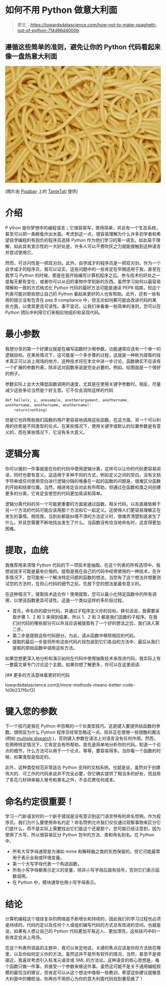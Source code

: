 # 如何不用 Python 做意大利面

> 原文：<https://towardsdatascience.com/how-not-to-make-spaghetti-out-of-python-7f4d96d4000b>

## 遵循这些简单的准则，避免让你的 Python 代码看起来像一盘热意大利面

![](img/c2a1a4428e1e0ba3fe734100fc2b00df.png)

(图片由 [Pixabay](https://pixabay.com/images/id-781795/) 上的 [TanteTati](https://pixabay.com/users/tantetati-77004/) 提供)

# 介绍

P ython 是你梦想中的编程语言；它很容易写，使用简单，并且有一个生态系统，甚至可以把一条鲸鱼炸出水面。考虑到这一点，很容易理解为什么许多初学者和希望自学编程的有抱负的程序员选择 Python 作为他们学习的第一语言。如此易于理解，如此具有宣示性的一大好处是，许多人可以不费吹灰之力就能接触到这种语言并尝试使用它。

然而，可访问性是一把双刃剑。此外，自学成才的程序员是一把双刃剑，作为一个自学成才的程序员，我可以证实，这些问题中的一些肯定在早期适用于我，甚至在我学习 Python 的时候，那是在我开始编写计算机程序之后。参与技术的好处之一是每天都有变化，或者你可以从旧的事物中学到新的东西。虽然学习如何以最容易理解和一致的方式格式化 Python 代码的最好方法可能是通读 PEP8 指南，但这个列表可能对那些想让自己的 Python 看起来更好的人也有帮助。此外，还有一些有用的提示没有包含在 pep 8 compliance 中，但无论如何都可能会改进代码的某些方面，以使其更具可读性。事不宜迟，让我们来看看一些简单的准则，您可以在 Python 团队中利用它们来相应地组织和呈现代码。

# 最小参数

我想分享的第一个好建议就是在编写函数时少用参数。功能通常应该有一个单一的逻辑目标。在某些情况下，这可能是一个多步骤的过程，这就是一种称为提取的技术真正可以派上用场的地方，这种技术将在本文中进一步讨论。函数确实不应该有一个扩展的参数列表，除非这对函数来说是完全必要的。例如，绘图就是一个很好的例子。

参数实际上会大大降低函数调用的速度，尤其是在使用关键字参数时。相反，尽量减少这些争论当然是个好主意。它不仅会消除这样的代码

```
def hello(x, y, anexample, anotherargument, anothername,   anothername, anothername, anothername):
    return(nothing)
```

但是它也将帮助我们函数的用户更容易地调用这些函数。在这方面，另一个可以利用的优势是不同类型的论点。在某些情况下，使用关键字或默认的位置参数是有意义的，而在某些情况下，它没有多大意义。

# 逻辑分离

你可以做的一件事就是在你的代码中使用逻辑分离，这样可以让你的代码更容易阅读，同时也更有意义。这适用于多种不同的方式，例如定义之间的空白。没有文档字符串或任何使用空白进行逻辑分隔的堆叠在一起的函数的问题是，很难区分函数的开始和结束位置。当然，缩进肯定会对此有所帮助，但通过在函数和类之间创建更多的分离，它肯定会使您的代码更加易读和简单。

逻辑分离代码的另一个可能更重要的方面是通过函数。相关代码，以及直接依赖于另一个方法的代码可能应该用那个方法和它一起定义。这使得人们更容易理解正在发生的事情。相信我，当到处都是纠缠不清的方法定义时，很难弄清楚到底发生了什么，并且您需要不断地找出发生了什么。当函数没有恰当地命名时，这变得更加困难。

# 提取，血统

我推荐用来清理 Python 代码的下一项技术是抽取。在这个列表的所有选项中，我想说拔牙可能是最有价值的。提取是我在自己的代码中经常使用的一种技术。在许多情况下，您可能有一个解决特定问题的函数的想法，当您有了这个想法并想要测试您的方法时，在担心代码的细节之前，先放下您的想法是最有意义的。

在这种情况下，提取技术适合你！使用提取，您可以最小化特定函数中的所有调用，以使该函数更具可读性。这是一个类似这样的多阶段过程。

*   首先，命名你的部分代码，并通过子程序定义你的目标。换句话说，我需要采取步骤 1、2 和 3 来得到结果，所以 1、2 和 3 都是我们函数的子程序。在我们对代码的哪些部分可以并且应该被提取有了一个好的想法之后，我们进入第二步。
*   第二步是提取这些代码部分。为此，请从函数中移除相应的代码。
*   提取的最后一步是将所有这些代码片段包装到它们各自的方法中，最后从我们提取的原始函数中调用这些方法。

如果您想更深入地分析和演示如何在代码中使用抽取技术来改进代码，我实际上有一整篇文章专门讨论这个主题。如果你想了解更多，你可以在这里阅读:

[](/more-methods-means-better-code-1d3b237f6cf2) [## 更多的方法意味着更好的代码

towardsdatascience.com](/more-methods-means-better-code-1d3b237f6cf2) 

# 键入您的参数

下一个技巧是我在 Python 中忽略的一个长类型技巧。这是键入要提供给函数的参数。很明显为什么 Python 程序员经常忽略这一点。除非正在使用一些很酷的魔法(例如 [multiple dispatch](/flawless-parametric-polymorphism-in-python-with-multipledispatch-f26b75d69c5f) )，否则键入参数在语法上对语言没有任何作用。然而，在两种特定情况下，它肯定会有所帮助。首先是简单地分析你的代码。知道一个论点的细节，什么方法可以用于一个论点，等等，要容易得多。当你看一个函数的时候，如果类型是指定的。

此外，这种类型规范非常适合 Python 支持的文档系统。也就是说，虽然对于创建伟大的、可工作的代码来说并不完全必要，但它确实提供了相当多的好处，而且除了多花几秒钟来输入冒号和类名之外，不会花费任何成本。

# 命名约定很重要！

学习一门新语言时的一个新手错误是没有意识到这门语言特有的命名惯例。作为程序员，我们为什么要使用命名约定？命名惯例允许我们仅仅通过观察事物来区分它们是什么，而不是实际上需要找出它们是这个还是那个。您可能已经注意到，因为使用了大写，所以很容易区分 Python 包中的方法、类和命名别名。在 Python 中，

*   所有大写字母通常是为诸如 mime 和解释器之类的东西保留的，但它可能最常用于表示全局或环境变量。
*   第一个大写字母代表一个构造函数。
*   所有小写字母都表示定义的变量，除非小写字母后面有括号，否则它们表示函数调用。
*   在 Python 中，模块通常也用小写字母表示。

# 结论

计算机编程这个错综复杂的网络是不断增长和持续的，因此我们的学习过程也必须是持续的。代码约定以及任何个人或组织编写代码的方式总有改进的空间。也就是说，如果有人想让自己的 Python 代码更加平易近人、更加漂亮，这些技巧中的一些肯定会派上用场。

在这个列表所涵盖的主题中，我可以肯定地说，关键的焦点应该是你将方法放在哪里，以及你如何定义你的方法。虽然这并不是所有软件的情况，当然，甚至不是很接近，我喜欢考虑引入标准元语言或 SML 的方法论。这种语言的核心思想是，每个函数只做一件事，并接受一个参数来做这件事。虽然这可能不是关于通用编程规模的最恰当的建议，但肯定可以从这个想法中吸取一些教训。希望这些建议就像意大利面中的橄榄油，你再也不用担心为你的意大利面代码找到番茄酱了！